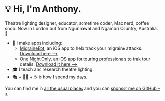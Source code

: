# 💡 Hi, I'm Anthony.
Theatre lighting designer, educator, sometime coder, Mac nerd, coffee snob. Now in London but from Ngunnawal and Ngambri Country, Australia. 🐨

* 🤖 I make apps including:
	* [MigraineBot](https://codebyanthony.com/migrainebot), an iOS app to help track your migraine attacks. [Download here –>](https://apple.co/3eIpkY1)
	* [One Night Only](https://codebyanthony.com/onenightonly), an iOS app for touring professionals to trak tour details. [Download it here –>](https://apple.co/3zepvDU)
* 🎓 I teach and research theatre lighting.
* 🎭 + 🧑‍💻 + ☕ is how I spend my days.

You can find me in [all the usual places](https://anthonyarblaster.com/linktree) and you can [sponsor me on GitHub –>](https://github.com/sponsors/aarblaster)


